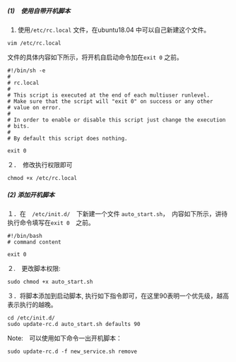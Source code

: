 ##### (1)　使用自带开机脚本

1. 使用`/etc/rc.local` 文件，在ubuntu18.04 中可以自己新建这个文件。

~~~
vim /etc/rc.local
~~~

文件的具体内容如下所示，将开机自启动命令加在`exit 0` 之前。

```
#!/bin/sh -e
#
# rc.local
#
# This script is executed at the end of each multiuser runlevel.
# Make sure that the script will "exit 0" on success or any other
# value on error.
#
# In order to enable or disable this script just change the execution
# bits.
#
# By default this script does nothing.

exit 0
```

２．　修改执行权限即可

```
chmod +x /etc/rc.local
```

##### (2) 添加开机脚本

１．在　`/etc/init.d/  `下新建一个文件 `auto_start.sh`，　内容如下所示，讲待执行命令填写在`exit 0`　之前。　

~~~
#!/bin/bash  
# command content      

exit 0  
~~~

２.　更改脚本权限:

~~~
sudo chmod +x auto_start.sh
~~~

３．将脚本添加到启动脚本, 执行如下指令即可，在这里90表明一个优先级，越高表示执行的越晚。

~~~shell
cd /etc/init.d/  
sudo update-rc.d auto_start.sh defaults 90  
~~~

Note:　可以使用如下命令一出开机脚本：

~~~
sudo update-rc.d -f new_service.sh remove
~~~